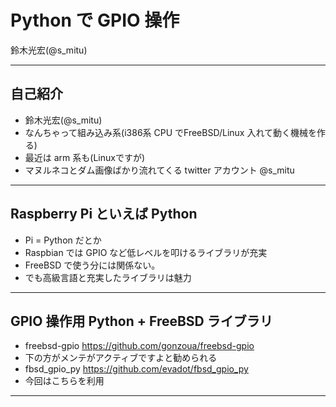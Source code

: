 # Python で GPIO 操作

鈴木光宏(@s_mitu)

---

## 自己紹介

* 鈴木光宏(@s_mitu)
 * なんちゃって組み込み系(i386系 CPU でFreeBSD/Linux 入れて動く機械を作る)
 * 最近は arm 系も(Linuxですが)
 * マヌルネコとダム画像ばかり流れてくる twitter アカウント @s_mitu

---

## Raspberry Pi といえば Python

* Pi = Python だとか
* Raspbian では GPIO など低レベルを叩けるライブラリが充実
* FreeBSD で使う分には関係ない。
* でも高級言語と充実したライブラリは魅力

---

## GPIO 操作用 Python + FreeBSD ライブラリ

* freebsd-gpio https://github.com/gonzoua/freebsd-gpio
 * 下の方がメンテがアクティブですよと勧められる
* fbsd_gpio_py https://github.com/evadot/fbsd_gpio_py
 * 今回はこちらを利用

--- 

